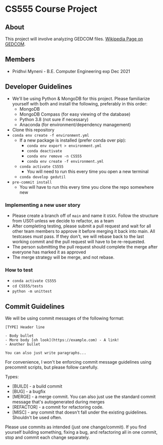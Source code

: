# CS555 Course Project

## About

This project will involve analyzing GEDCOM files. [Wikipedia Page on GEDCOM](https://en.wikipedia.org/wiki/GEDCOM).

## Members

* Pridhvi Myneni - B.E. Computer Engineering exp Dec 2021

## Developer Guidelines

* We'll be using Python & MongoDB for this project. Please familiarize yourself with both and install the following, preferably in this order:
  * MongoDB
  * MongoDB Compass (for easy viewing of the database)
  * Python 3.8 (not sure if necessary)
  * Anaconda (for environment/dependency management)
* Clone this repository
* `conda env create -f environment.yml`
  * If a new package is installed (prefer conda over pip):
    * `conda env export > environment.yml`
    * `conda deactivate`
    * `conda env remove -n CS555`
    * `conda env create -f environment.yml`
  * `conda activate CS555`
    * You will need to run this every time you open a new terminal
  * `conda develop gedutil`
* `pre-commit install`
  * You will have to run this every time you clone the repo somewhere new

### Implementing a new user story

* Please create a branch off of `main` and name it `USXX`. Follow the structure from US01 unless we decide to refactor, as a team
* After completing testing, please submit a pull request and wait for all other team members to approve it before merging it back into main. All testcases must pass. If they don't, we will rebase back to the last working commit and the pull request will have to be re-requested.
* The person submitting the pull request should complete the merge after everyone has marked it as approved
* The merge strategy will be merge, and not rebase.

### How to test

* `conda activate CS555`
* `cd CS555/tests`
* `python -m unittest`

## Commit Guidelines

We will be using commit messages of the following format:

```text
[TYPE] Header line

- Body bullet
- More body [oh look](https://example.com) - A link!
- Another bullet

You can also just write paragraphs...
```

For convenience, I won't be enforcing commit message guidelines using precommit scripts, but please follow carefully.

Types:

* [BUILD] - a build commit
* [BUG] - a bugfix
* [MERGE] - a merge commit. You can also just use the standard commit message that's autogenerated during merges
* [REFACTOR] - a commit for refactoring code.
* [MISC] - any commit that doesn't fall under the existing guidelines. Shouldn't be used often.

Please use commits as intended (just one change/commit). If you find yourself building something, fixing a bug, and refactoring all in one commit, stop and commit each change separately.

